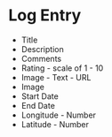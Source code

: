 # Log Entry

- Title
- Description
- Comments
- Rating - scale of 1 - 10
- Image - Text - URL
- Image
- Start Date
- End Date
- Longitude - Number
- Latitude - Number
